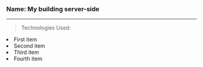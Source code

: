 ### Name: My building server-side
----------
> Technologies Used:
>
>><ul>
  <li>First item</li>
  <li>Second item</li>
  <li>Third item</li>
  <li>Fourth item</li>
</ul>

